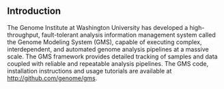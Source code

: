 ## Introduction
The Genome Institute at Washington University has developed a high-throughput, fault-tolerant analysis information management system called the Genome Modeling System (GMS), capable of executing complex, interdependent, and automated genome analysis pipelines at a massive scale. The GMS framework provides detailed tracking of samples and data coupled with reliable and repeatable analysis pipelines.  The GMS code, installation instructions and usage tutorials are available at http://github.com/genome/gms.
